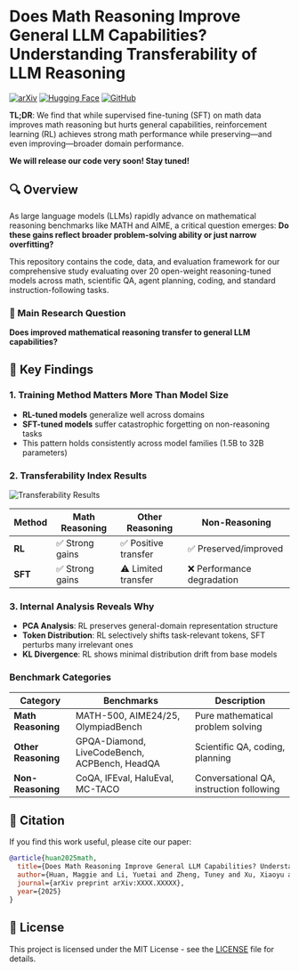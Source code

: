 # Does Math Reasoning Improve General LLM Capabilities? Understanding Transferability of LLM Reasoning

[![arXiv](https://img.shields.io/badge/arXiv-2025.XXXX-b31b1b.svg)](https://arxiv.org/abs/XXXX.XXXXX)
[![Hugging Face](https://img.shields.io/badge/🤗%20Hugging%20Face-Models-yellow)](https://huggingface.co/ReasoningTransferability)
[![GitHub](https://img.shields.io/badge/GitHub-Code-blue)](https://github.com/ReasoningTransfer/Transferability-of-LLM-Reasoning)

**TL;DR**: We find that while supervised fine-tuning (SFT) on math data improves math reasoning but hurts general capabilities, reinforcement learning (RL) achieves strong math performance while preserving—and even improving—broader domain performance.

**We will release our code very soon! Stay tuned!**

## 🔍 Overview

As large language models (LLMs) rapidly advance on mathematical reasoning benchmarks like MATH and AIME, a critical question emerges: **Do these gains reflect broader problem-solving ability or just narrow overfitting?**

This repository contains the code, data, and evaluation framework for our comprehensive study evaluating over 20 open-weight reasoning-tuned models across math, scientific QA, agent planning, coding, and standard instruction-following tasks.

### 🎯 Main Research Question
**Does improved mathematical reasoning transfer to general LLM capabilities?**

## 🔑 Key Findings

### 1. Training Method Matters More Than Model Size
- **RL-tuned models** generalize well across domains
- **SFT-tuned models** suffer catastrophic forgetting on non-reasoning tasks
- This pattern holds consistently across model families (1.5B to 32B parameters)

### 2. Transferability Index Results
![Transferability Results](assets/transferability_comparison.png)

| Method | Math Reasoning | Other Reasoning | Non-Reasoning |
|--------|---------------|----------------|---------------|
| **RL** | ✅ Strong gains | ✅ Positive transfer | ✅ Preserved/improved |
| **SFT** | ✅ Strong gains | ⚠️ Limited transfer | ❌ Performance degradation |

### 3. Internal Analysis Reveals Why
- **PCA Analysis**: RL preserves general-domain representation structure
- **Token Distribution**: RL selectively shifts task-relevant tokens, SFT perturbs many irrelevant ones
- **KL Divergence**: RL shows minimal distribution drift from base models


### Benchmark Categories

| Category | Benchmarks | Description |
|----------|------------|-------------|
| **Math Reasoning** | MATH-500, AIME24/25, OlympiadBench | Pure mathematical problem solving |
| **Other Reasoning** | GPQA-Diamond, LiveCodeBench, ACPBench, HeadQA | Scientific QA, coding, planning |
| **Non-Reasoning** | CoQA, IFEval, HaluEval, MC-TACO | Conversational QA, instruction following |


## 📄 Citation

If you find this work useful, please cite our paper:

```bibtex
@article{huan2025math,
  title={Does Math Reasoning Improve General LLM Capabilities? Understanding Transferability of LLM Reasoning},
  author={Huan, Maggie and Li, Yuetai and Zheng, Tuney and Xu, Xiaoyu and Kim, Seungone and Du, Minxin and Poovendran, Radha and Neubig, Graham and Yue, Xiang},
  journal={arXiv preprint arXiv:XXXX.XXXXX},
  year={2025}
}
```

## 📜 License

This project is licensed under the MIT License - see the [LICENSE](LICENSE) file for details.
